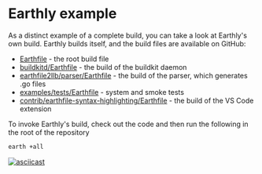 # Earthly example

As a distinct example of a complete build, you can take a look at Earthly's own build. Earthly builds itself, and the build files are available on GitHub:

* [Earthfile](https://github.com/earthly/earthly/blob/master/Earthfile) - the root build file
* [buildkitd/Earthfile](https://github.com/earthly/earthly/blob/master/buildkitd/Earthfile) - the build of the buildkit daemon
* [earthfile2llb/parser/Earthfile](https://github.com/earthly/earthly/blob/master/earthfile2llb/parser/Earthfile) - the build of the parser, which generates .go files
* [examples/tests/Earthfile](https://github.com/earthly/earthly/blob/master/examples/tests/Earthfile) - system and smoke tests
* [contrib/earthfile-syntax-highlighting/Earthfile](https://github.com/earthly/earthly/blob/master/contrib/earthfile-syntax-highlighting/Earthfile) - the build of the VS Code extension

To invoke Earthly's build, check out the code and then run the following in the root of the repository

```bash
earth +all
```

[![asciicast](https://asciinema.org/a/313845.svg)](https://asciinema.org/a/313845)
